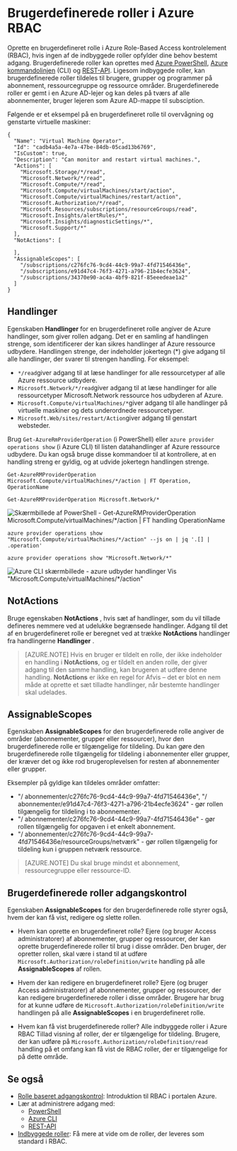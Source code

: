 <properties
    pageTitle="Brugerdefinerede roller i Azure RBAC | Microsoft Azure"
    description="Lær at definere brugerdefinerede roller med Azure Role-Based adgangskontrol for mere præcis identitet management i abonnementet Azure."
    services="active-directory"
    documentationCenter=""
    authors="kgremban"
    manager="kgremban"
    editor=""/>

<tags
    ms.service="active-directory"
    ms.devlang="na"
    ms.topic="article"
    ms.tgt_pltfrm="na"
    ms.workload="identity"
    ms.date="07/25/2016"
    ms.author="kgremban"/>


# <a name="custom-roles-in-azure-rbac"></a>Brugerdefinerede roller i Azure RBAC


Oprette en brugerdefineret rolle i Azure Role-Based Access kontrolelement (RBAC), hvis ingen af de indbyggede roller opfylder dine behov bestemt adgang. Brugerdefinerede roller kan oprettes med [Azure PowerShell](role-based-access-control-manage-access-powershell.md), [Azure kommandolinjen](role-based-access-control-manage-access-azure-cli.md) (CLI) og [REST-API](role-based-access-control-manage-access-rest.md). Ligesom indbyggede roller, kan brugerdefinerede roller tildeles til brugere, grupper og programmer på abonnement, ressourcegruppe og ressource områder. Brugerdefinerede roller er gemt i en Azure AD-lejer og kan deles på tværs af alle abonnementer, bruger lejeren som Azure AD-mappe til subsciption.

Følgende er et eksempel på en brugerdefineret rolle til overvågning og genstarte virtuelle maskiner:

```
{
  "Name": "Virtual Machine Operator",
  "Id": "cadb4a5a-4e7a-47be-84db-05cad13b6769",
  "IsCustom": true,
  "Description": "Can monitor and restart virtual machines.",
  "Actions": [
    "Microsoft.Storage/*/read",
    "Microsoft.Network/*/read",
    "Microsoft.Compute/*/read",
    "Microsoft.Compute/virtualMachines/start/action",
    "Microsoft.Compute/virtualMachines/restart/action",
    "Microsoft.Authorization/*/read",
    "Microsoft.Resources/subscriptions/resourceGroups/read",
    "Microsoft.Insights/alertRules/*",
    "Microsoft.Insights/diagnosticSettings/*",
    "Microsoft.Support/*"
  ],
  "NotActions": [

  ],
  "AssignableScopes": [
    "/subscriptions/c276fc76-9cd4-44c9-99a7-4fd71546436e",
    "/subscriptions/e91d47c4-76f3-4271-a796-21b4ecfe3624",
    "/subscriptions/34370e90-ac4a-4bf9-821f-85eeedeae1a2"
  ]
}
```
## <a name="actions"></a>Handlinger
Egenskaben **Handlinger** for en brugerdefineret rolle angiver de Azure handlinger, som giver rollen adgang. Det er en samling af handlingen strenge, som identificerer der kan sikres handlinger af Azure ressource udbydere. Handlingen strenge, der indeholder jokertegn (\*) give adgang til alle handlinger, der svarer til strengen handling. For eksempel:

-   `*/read`giver adgang til at læse handlinger for alle ressourcetyper af alle Azure ressource udbydere.
-   `Microsoft.Network/*/read`giver adgang til at læse handlinger for alle ressourcetyper Microsoft.Network ressource hos udbyderen af Azure.
-   `Microsoft.Compute/virtualMachines/*`giver adgang til alle handlinger på virtuelle maskiner og dets underordnede ressourcetyper.
-   `Microsoft.Web/sites/restart/Action`giver adgang til genstart websteder.

Brug `Get-AzureRmProviderOperation` (i PowerShell) eller `azure provider operations show` (i Azure CLI) til listen datahandlinger af Azure ressource udbydere. Du kan også bruge disse kommandoer til at kontrollere, at en handling streng er gyldig, og at udvide jokertegn handlingen strenge.

```
Get-AzureRMProviderOperation Microsoft.Compute/virtualMachines/*/action | FT Operation, OperationName

Get-AzureRMProviderOperation Microsoft.Network/*
```

![Skærmbillede af PowerShell - Get-AzureRMProviderOperation Microsoft.Compute/virtualMachines/*/action | FT handling OperationName](./media/role-based-access-control-configure/1-get-azurermprovideroperation-1.png)

```
azure provider operations show "Microsoft.Compute/virtualMachines/*/action" --js on | jq '.[] | .operation'

azure provider operations show "Microsoft.Network/*"
```

![Azure CLI skærmbillede - azure udbyder handlinger Vis "Microsoft.Compute/virtualMachines/\*/action" ](./media/role-based-access-control-configure/1-azure-provider-operations-show.png)

## <a name="notactions"></a>NotActions
Bruge egenskaben **NotActions** , hvis sæt af handlinger, som du vil tillade defineres nemmere ved at udelukke begrænsede handlinger. Adgang til det af en brugerdefineret rolle er beregnet ved at trække **NotActions** handlinger fra handlingerne **Handlinger** .

> [AZURE.NOTE] Hvis en bruger er tildelt en rolle, der ikke indeholder en handling i **NotActions**, og er tildelt en anden rolle, der giver adgang til den samme handling, kan brugeren at udføre denne handling. **NotActions** er ikke en regel for Afvis – det er blot en nem måde at oprette et sæt tilladte handlinger, når bestemte handlinger skal udelades.

## <a name="assignablescopes"></a>AssignableScopes
Egenskaben **AssignableScopes** for den brugerdefinerede rolle angiver de områder (abonnementer, grupper eller ressourcer), hvor den brugerdefinerede rolle er tilgængelige for tildeling. Du kan gøre den brugerdefinerede rolle tilgængelig for tildeling i abonnementer eller grupper, der kræver det og ikke rod brugeroplevelsen for resten af abonnementer eller grupper.

Eksempler på gyldige kan tildeles områder omfatter:

-   "/ abonnementer/c276fc76-9cd4-44c9-99a7-4fd71546436e", "/ abonnementer/e91d47c4-76f3-4271-a796-21b4ecfe3624" - gør rollen tilgængelig for tildeling i to abonnementer.
-   "/ abonnementer/c276fc76-9cd4-44c9-99a7-4fd71546436e" - gør rollen tilgængelig for opgaven i et enkelt abonnement.
-  "/ abonnementer/c276fc76-9cd4-44c9-99a7-4fd71546436e/resourceGroups/netværk" - gør rollen tilgængelig for tildeling kun i gruppen netværk ressource.

> [AZURE.NOTE] Du skal bruge mindst et abonnement, ressourcegruppe eller ressource-ID.

## <a name="custom-roles-access-control"></a>Brugerdefinerede roller adgangskontrol
Egenskaben **AssignableScopes** for den brugerdefinerede rolle styrer også, hvem der kan få vist, redigere og slette rollen.

- Hvem kan oprette en brugerdefineret rolle?
    Ejere (og bruger Access administratorer) af abonnementer, grupper og ressourcer, der kan oprette brugerdefinerede roller til brug i disse områder.
    Den bruger, der opretter rollen, skal være i stand til at udføre `Microsoft.Authorization/roleDefinition/write` handling på alle **AssignableScopes** af rollen.

- Hvem der kan redigere en brugerdefineret rolle?
    Ejere (og bruger Access administratorer) af abonnementer, grupper og ressourcer, der kan redigere brugerdefinerede roller i disse områder. Brugere har brug for at kunne udføre de `Microsoft.Authorization/roleDefinition/write` handlingen på alle **AssignableScopes** i en brugerdefineret rolle.

- Hvem kan få vist brugerdefinerede roller?
    Alle indbyggede roller i Azure RBAC Tillad visning af roller, der er tilgængelige for tildeling. Brugere, der kan udføre på `Microsoft.Authorization/roleDefinition/read` handling på et omfang kan få vist de RBAC roller, der er tilgængelige for på dette område.

## <a name="see-also"></a>Se også
- [Rolle baseret adgangskontrol](role-based-access-control-configure.md): Introduktion til RBAC i portalen Azure.
- Lær at administrere adgang med:
    - [PowerShell](role-based-access-control-manage-access-powershell.md)
    - [Azure CLI](role-based-access-control-manage-access-azure-cli.md)
    - [REST-API](role-based-access-control-manage-access-rest.md)
- [Indbyggede roller](role-based-access-built-in-roles.md): Få mere at vide om de roller, der leveres som standard i RBAC.
